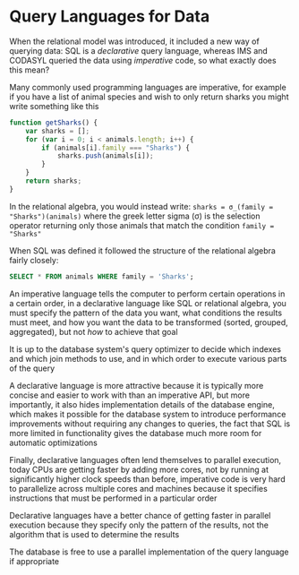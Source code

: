 # Query Languages for Data
When the relational model was introduced, it included a new way of querying data: SQL is a *declarative* query language, whereas IMS and CODASYL queried the data using *imperative* code, so what exactly does this mean?

Many commonly used programming languages are imperative, for example if you have a list of animal species and wish to only return sharks you might write something like this
```javascript
function getSharks() {
    var sharks = [];
    for (var i = 0; i < animals.length; i++) {
        if (animals[i].family === "Sharks") {
            sharks.push(animals[i]);
        }
    }
    return sharks;
}
```
In the relational algebra, you would instead write: `sharks = σ_(family = "Sharks")(animals)` where the greek letter sigma (σ) is the selection operator returning only those animals that match the condition `family = "Sharks"`

When SQL was defined it followed the structure of the relational algebra fairly closely: 
```SQL 
SELECT * FROM animals WHERE family = 'Sharks';
```

An imperative language tells the computer to perform certain operations in a certain order, in a declarative language like SQL or relational algebra, you must specify the pattern of the data you want, what conditions the results must meet, and how you want the data to be transformed (sorted, grouped, aggregated), but not *how* to achieve that goal

It is up to the database system's query optimizer to decide which indexes and which join methods to use, and in which order to execute various parts of the query

A declarative language is more attractive because it is typically more concise and easier to work with than an imperative API, but more importantly, it also hides implementation details of the database engine, which makes it possible for the database system to introduce performance improvements without requiring any changes to queries, the fact that SQL is more limited in functionality gives the database much more room for automatic optimizations

Finally, declarative languages often lend themselves to parallel execution, today CPUs are getting faster by adding more cores, not by running at significantly higher clock speeds than before, imperative code is very hard to parallelize across multiple cores and machines because it specifies instructions that must be performed in a particular order

Declarative languages have a better chance of getting faster in parallel execution because they specify only the pattern of the results, not the algorithm that is used to determine the results

The database is free to use a parallel implementation of the query language if appropriate